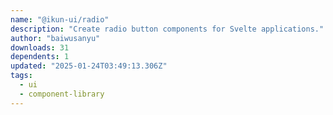```yaml
---
name: "@ikun-ui/radio"
description: "Create radio button components for Svelte applications."
author: "baiwusanyu"
downloads: 31
dependents: 1
updated: "2025-01-24T03:49:13.306Z"
tags: 
  - ui
  - component-library
---
```

